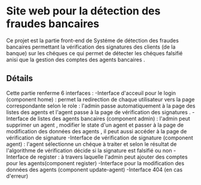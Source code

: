 # Site web pour la détection des fraudes bancaires 

Ce projet est la partie front-end de Systéme de détection des fraudes bancaires permettant la vérification des signatures des clients (de la banque) sur les chéques ce qui permet de détecter les chéques falsifié anisi que la gestion des comptes des agents bancaires .  

## Détails

Cette partie renferme 6 interfaces :
-Interface d'acceuil pour le login (component home) :  permet la redirection de chaque utilisateur vers la page correspondante selon le role :
l'admin passe automatiquement à la page des listes des agents et l'agent passe à la page de vérification des signatures .
-Interface de listes des agents bancaires (component admin) : l'admin peut supprimer un agent , modifier le state d'un agent et passer à la page de modification des données des agents , il peut aussi accéder à la page de vérification de signature
-Interface de vérification de signature (component agent) : l'agent sélectionne un chéque à traiter et selon le résultat de l'algorithme de vérification décide si la signature est falsifié ou non 
-Interface de register : à travers laquelle l'admin peut ajouter des comptes pour les agents(component register)
-Interface pour la modification des données des agents (component update-agent)
-Interface 404 (en cas d'erreur)
